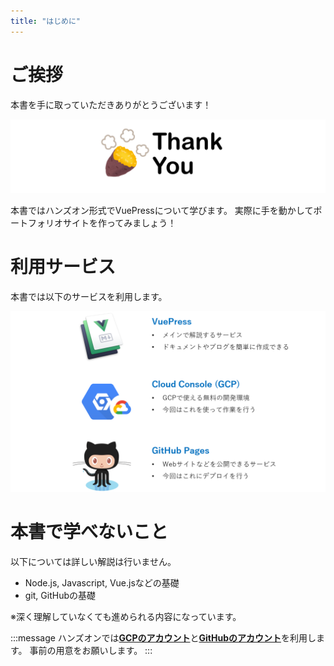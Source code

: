```yaml
---
title: "はじめに"
---
```

# ご挨拶

本書を手に取っていただきありがとうございます！

![](https://github.com/wataru72v/zenn/raw/main/books/wataru72v-vuepress-portfolio/image/thankyou.png)

本書ではハンズオン形式でVuePressについて学びます。
実際に手を動かしてポートフォリオサイトを作ってみましょう！

# 利用サービス

本書では以下のサービスを利用します。

![](https://github.com/wataru72v/zenn/raw/main/books/wataru72v-vuepress-portfolio/image/利用サービス.png)

# 本書で学べないこと

以下については詳しい解説は行いません。

- Node.js, Javascript, Vue.jsなどの基礎
- git, GitHubの基礎

※深く理解していなくても進められる内容になっています。

:::message
ハンズオンでは[**GCPのアカウント**](https://cloud.google.com/)と[**GitHubのアカウント**](https://github.com/)を利用します。
事前の用意をお願いします。
:::
